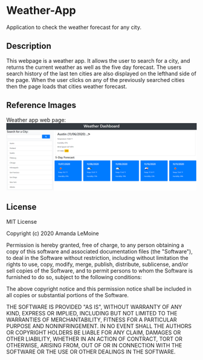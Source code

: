# Weather-App
Application to check the weather forecast for any city.

## Description
This webpage is a weather app. It allows the user to search for a city, and returns the current weather as well as the five day forecast. The users search history of the last ten cities are also displayed on the lefthand side of the page. When the user clicks on any of the previously searched cities then the page loads that cities weather forecast.

## Reference Images
Weather app web page:
![Page for weatherapp](/images/WeatherApp.png)


## License
MIT License

Copyright (c) 2020 Amanda LeMoine

Permission is hereby granted, free of charge, to any person obtaining a copy
of this software and associated documentation files (the "Software"), to deal
in the Software without restriction, including without limitation the rights
to use, copy, modify, merge, publish, distribute, sublicense, and/or sell
copies of the Software, and to permit persons to whom the Software is
furnished to do so, subject to the following conditions:

The above copyright notice and this permission notice shall be included in all
copies or substantial portions of the Software.

THE SOFTWARE IS PROVIDED "AS IS", WITHOUT WARRANTY OF ANY KIND, EXPRESS OR
IMPLIED, INCLUDING BUT NOT LIMITED TO THE WARRANTIES OF MERCHANTABILITY,
FITNESS FOR A PARTICULAR PURPOSE AND NONINFRINGEMENT. IN NO EVENT SHALL THE
AUTHORS OR COPYRIGHT HOLDERS BE LIABLE FOR ANY CLAIM, DAMAGES OR OTHER
LIABILITY, WHETHER IN AN ACTION OF CONTRACT, TORT OR OTHERWISE, ARISING FROM,
OUT OF OR IN CONNECTION WITH THE SOFTWARE OR THE USE OR OTHER DEALINGS IN THE
SOFTWARE.